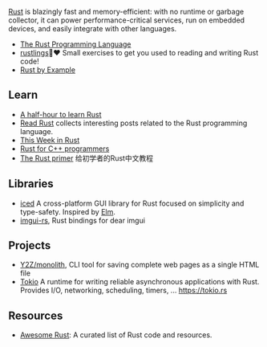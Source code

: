 [Rust](https://www.rust-lang.org) is blazingly fast and memory-efficient: with no runtime or garbage collector, it can power performance-critical services, run on embedded devices, and easily integrate with other languages.

- [The Rust Programming Language](https://doc.rust-lang.org/book/)
- [rustlings](https://github.com/rust-lang/rustlings/)🦀❤️ Small exercises to get you used to reading and writing Rust code!
- [Rust by Example](https://rustbyexample.com/)



## Learn
- [A half-hour to learn Rust](https://fasterthanli.me/articles/a-half-hour-to-learn-rust)
- [Read Rust](https://readrust.net/) collects interesting posts related to the Rust programming language.
- [This Week in Rust](https://this-week-in-rust.org/)
- [Rust for C++ programmers](https://github.com/nrc/r4cppp)
- [The Rust primer](https://github.com/rustcc/RustPrimer) 给初学者的Rust中文教程



## Libraries
- [iced](https://github.com/hecrj/iced) A cross-platform GUI library for Rust focused on simplicity and type-safety. Inspired by [Elm](https://elm-lang.org/).
- [imgui-rs](https://github.com/Gekkio/imgui-rs), Rust bindings for dear imgui



## Projects
- [Y2Z/monolith](https://github.com/Y2Z/monolith), CLI tool for saving complete web pages as a single HTML file
- [Tokio](https://github.com/tokio-rs/tokio) A runtime for writing reliable asynchronous applications with Rust. Provides I/O, networking, scheduling, timers, ... https://tokio.rs



## Resources
- [Awesome Rust](https://github.com/kud1ing/awesome-rust): A curated list of Rust code and resources.
